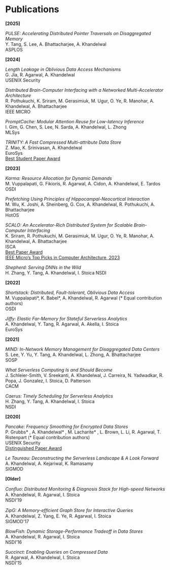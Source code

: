 # Publications

**[2025]**

*PULSE: Accelerating Distributed Pointer Traversals on Disaggregated Memory*\
Y. Tang, S. Lee, A. Bhattacharjee, A. Khandelwal\
ASPLOS

**[2024]**

*Length Leakage in Oblivious Data Access Mechanisms*\
G. Jia, R. Agarwal, A. Khandelwal\
USENIX Security

*Distributed Brain-Computer Interfacing with a Networked Multi-Accelerator Architecture*\
R. Pothukuchi, K. Sriram, M. Gerasimiuk, M. Ugur, O. Ye, R. Manohar, A. Khandelwal, A. Bhattacharjee\
IEEE MICRO

*PromptCache: Modular Attention Reuse for Low-latency Inference*\
I. Gim, G. Chen, S. Lee, N. Sarda, A. Khandelwal, L. Zhong\
MLSys

*TRINITY: A Fast Compressed Multi-attribute Data Store*\
Z. Mao, K. Srinivasan, A. Khandelwal\
EuroSys\
[Best Student Paper Award]()

**[2023]**

*Karma: Resource Allocation for Dynamic Demands*\
M. Vuppalapati, G. Fikioris, R. Agarwal, A. Cidon, A. Khandelwal, E. Tardos\
OSDI

*Prefetching Using Principles of Hippocampal-Neocortical Interaction*\
M. Wu, K. Joshi, A. Sheinberg, G. Cox, A. Khandelwal, R. Pothukuchi, A. Bhattacharjee\
HotOS

*SCALO: An Accelerator-Rich Distributed System for Scalable Brain-Computer Interfacing*\
K. Sriram, R. Pothukuchi, M. Gerasimiuk, M. Ugur, O. Ye, R. Manohar, A. Khandelwal, A. Bhattacharjee\
ISCA\
[Best Paper Award]()\
[IEEE Micro’s Top Picks in Computer Architecture, 2023]()

*Shepherd: Serving DNNs in the Wild*\
H. Zhang, Y. Tang, A. Khandelwal, I. Stoica
NSDI

**[2022]**

*Shortstack: Distributed, Fault-tolerant, Oblivious Data Access*\
M. Vuppalapati\*, K. Babel\*, A. Khandelwal, R. Agarwal (* Equal contribution authors)\
OSDI

*Jiffy: Elastic Far-Memory for Stateful Serverless Analytics*\
A. Khandelwal, Y. Tang, R. Agarwal, A. Akella, I. Stoica\
EuroSys

**[2021]**

*MIND: In-Network Memory Management for Disaggregated Data Centers*\
S. Lee, Y. Yu, Y. Tang, A. Khandelwal, L. Zhong, A. Bhattacharjee\
SOSP

*What Serverless Computing Is and Should Become*\
J. Schleier-Smith, V. Sreekanti, A. Khandelwal, J. Carreira, N. Yadwadkar, R. Popa, J. Gonzalez, I. Stoica, D. Patterson\
CACM

*Caerus: Timely Scheduling for Serverless Analytics*\
H. Zhang, Y. Tang, A. Khandelwal, I. Stoica\
NSDI

**[2020]**

*Pancake: Frequency Smoothing for Encrypted Data Stores*\
P. Grubbs* , A. Khandelwal* , M. Lacharite* , L. Brown, L. Li, R. Agarwal, T. Ristenpart (* Equal contribution authors)\
USENIX Security\
[Distinguished Paper Award]()

*Le Taureau: Deconstructing the Serverless Landscape & A Look Forward*\
A. Khandelwal, A. Kejariwal, K. Ramasamy\
SIGMOD

**[Older]**

*Conﬂuo: Distributed Monitoring & Diagnosis Stack for High-speed Networks*\
A. Khandelwal, R. Agarwal, I. Stoica\
NSDI'19

*ZipG: A Memory-efﬁcient Graph Store for Interactive Queries*\
A. Khandelwal, Z. Yang, E. Ye, R. Agarwal, I. Stoica\
SIGMOD'17

*BlowFish: Dynamic Storage-Performance Tradeoff in Data Stores*\
A. Khandelwal, R. Agarwal, I. Stoica\
NSDI'16

*Succinct: Enabling Queries on Compressed Data*\
R. Agarwal, A. Khandelwal, I. Stoica\
NSDI'15